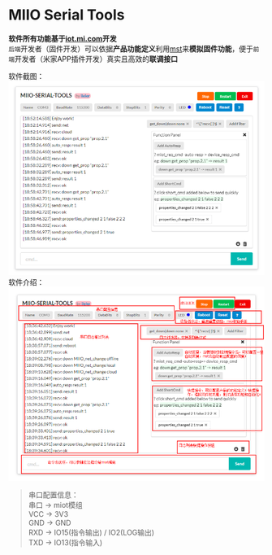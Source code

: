 # MIIO Serial Tools  
**软件所有功能基于[iot.mi.com](https://iot.mi.com/new/doc/embedded-development/wifi/standard-protocol.html)开发**  
`后端`开发者（固件开发）可以依据**产品功能定义**利用[mst](https://github.com/ileler/miio-serial-tools)来**模拟固件功能**，便于`前端`开发者（米家APP插件开发）真实且高效的**联调接口**  

软件截图：  ![软件截图](./mst.png)  
软件介绍：  ![软件介绍](./mst-readme.png)  

> 串口配置信息：  
串口 -> miot模组  
VCC  -> 3V3  
GND  -> GND  
RXD	 -> IO15(指令输出) / IO2(LOG输出)  
TXD  -> IO13(指令输入)  

